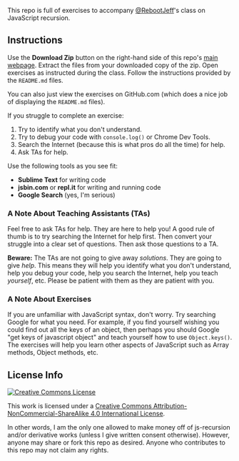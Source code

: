 This repo is full of exercises to accompany [@RebootJeff](https://www.twitter.com/rebootjeff)'s class on JavaScript recursion.

## Instructions

Use the **Download Zip** button on the right-hand side of this repo's [main webpage](https://github.com/RebootJeff/js-recursion). Extract the files from your downloaded copy of the zip. Open exercises as instructed during the class. Follow the instructions provided by the `README.md` files.

You can also just view the exercises on GitHub.com (which does a nice job of displaying the `README.md` files).

If you struggle to complete an exercise:

1. Try to identify what you don't understand.
2. Try to debug your code with `console.log()` or Chrome Dev Tools.
3. Search the Internet (because this is what pros do all the time) for help.
4. Ask TAs for help.

Use the following tools as you see fit:

- **Sublime Text** for writing code
- **jsbin.com** or **repl.it** for writing and running code
- **Google Search** (yes, I'm serious)

### A Note About Teaching Assistants (TAs)

Feel free to ask TAs for help. They are here to help you! A good rule of thumb is to try searching the Internet for help first. Then convert your struggle into a clear set of questions. Then ask those questions to a TA.

**Beware:** The TAs are not going to give away *solutions*. They are going to give *help*. This means they will help you identify what you don't understand, help you debug your code, help you search the Internet, help you teach *yourself*, etc. Please be patient with them as they are patient with you.

### A Note About Exercises

If you are unfamiliar with JavaScript syntax, don't worry. Try searching Google for what you need. For example, if you find yourself wishing you could find out all the keys of an object, then perhaps you should Google "get keys of javascript object" and teach yourself how to use `Object.keys()`. The exercises will help you learn other aspects of JavaScript such as Array methods, Object methods, etc.

## License Info

[![Creative Commons License](https://i.creativecommons.org/l/by-nc-sa/4.0/88x31.png)](http://creativecommons.org/licenses/by-nc-sa/4.0/)

This work is licensed under a [Creative Commons Attribution-NonCommercial-ShareAlike 4.0 International License](http://creativecommons.org/licenses/by-nc-sa/4.0/).

In other words, I am the only one allowed to make money off of js-recursion and/or derivative works (unless I give written consent otherwise). However, anyone may share or fork this repo as desired. Anyone who contributes to this repo may not claim any rights.
